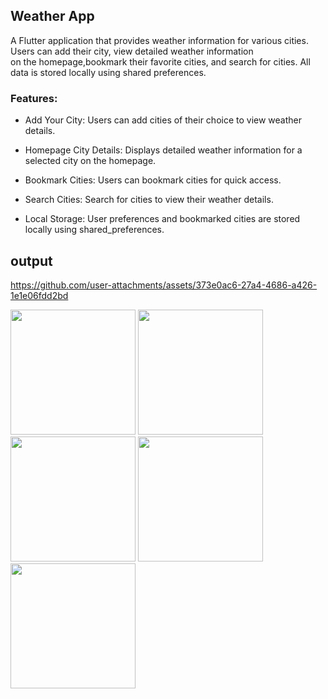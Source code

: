 ## Weather App

A Flutter application that provides weather information for various cities. Users can add their city, view detailed weather information </br>on the homepage,bookmark their favorite cities, and search for cities. All data is stored locally using shared preferences.

### Features:

- Add Your City: Users can add cities of their choice to view weather details.

- Homepage City Details: Displays detailed weather information for a selected city on the homepage.

- Bookmark Cities: Users can bookmark cities for quick access.

- Search Cities: Search for cities to view their weather details.

- Local Storage: User preferences and bookmarked cities are stored locally using shared_preferences.


## output

https://github.com/user-attachments/assets/373e0ac6-27a4-4686-a426-1e1e06fdd2bd



<img src = "https://github.com/user-attachments/assets/04e68519-d73e-49d1-9ce3-22273c4b6e13" width="200">
<img src = "https://github.com/user-attachments/assets/3462bc9e-1f06-497a-bcff-a92a5fd9a72a" width="200">
<img src = "https://github.com/user-attachments/assets/a6899c8d-c227-4cdc-a554-366fd33154ee" width="200">
<img src = "https://github.com/user-attachments/assets/5bdb7b75-4a50-4595-b1fc-e414b8513577" width="200">
<img src = "https://github.com/user-attachments/assets/fa5ed3f0-cbb6-4405-a74b-bbbc4e99fe77" width="200">

